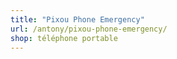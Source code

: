 ```yaml
---
title: "Pixou Phone Emergency"
url: /antony/pixou-phone-emergency/
shop: téléphone portable
---
```

